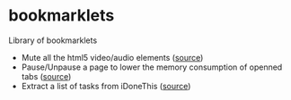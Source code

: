 # bookmarklets
Library of bookmarklets


- Mute all the html5 video/audio elements ([source](http://tpatel.github.io/bookmarklets/#function%20volume%28val%29%20{%0A%09[%27audio%27%2C%20%27video%27].forEach%28function%28name%29%20{%0A%09%09var%20items%20%3D%20document.querySelectorAll%28name%29%3B%0A%09%09items%20%3D%20Array.prototype.slice.call%28items%29%3B%0A%09%09items.forEach%28function%28i%29%20{%0A%09%09%09i.volume%20%3D%20val%3B%0A%09%09}%29%3B%0A%09}%29%3B%20%0A}%0Aif%28window.plugin_mute_hangout%29%20{%0A%09window.plugin_mute_hangout%20%3D%20false%3B%0A%09volume%281%29%3B%0A}%20else%20{%0A%09window.plugin_mute_hangout%20%3D%20true%3B%0A%09volume%280.05%29%3B%0A}))
- Pause/Unpause a page to lower the memory consumption of openned tabs ([source](http://tpatel.github.io/bookmarklets/#if%28%2F^about%3Ablank%2F.test%28window.location.href%29%0A%09%09%26%26%20%2F^%23url%3D%2F.test%28window.location.hash%29%29%0A%09window.location%20%3D%20decodeURIComponent%28window.location.hash.substr%285%29%29%3B%0Aelse%0A%09window.location%20%3D%20%27about%3Ablank%23url%3D%27%20%2B%20encodeURIComponent%28window.location%29%3B))
- Extract a list of tasks from iDoneThis ([source](http://tpatel.github.io/bookmarklets/#var%20res%20%3D%20[]%3B%0A%24.each%28%24%28%27.done-text%20.inline-text%27%29%2C%20function%28%29%20{%0A%09var%20self%20%3D%20%24%28this%29.clone%28%29%3B%0A%09console.log%28self.text%28%29.trim%28%29%2F*%2C%20self.find%28%27a[target%3D%22_blank%22]%27%29*%2F%29%3B%0A%09%24.each%28self.find%28%27a[target%3D%22_blank%22]%27%29%2C%20function%28%29%20{%0A%09%09var%20self%20%3D%20%24%28this%29%3B%0A%09%09console.log%28self.text%28%29%2C%20self.attr%28%22href%22%29%29%0A%09%09self.replaceWith%28self.attr%28%22href%22%29%29%3B%0A%09}%29%3B%0A%09var%20done%20%3D%20%27-%20%27%20%2B%20self.text%28%29.trim%28%29%3B%0A%09console.log%28done%29%3B%0A%09res.push%28done%29%3B%0A}%29%3B%0Afunction%20popitup%28url%29%20{%0A%09newwindow%3Dwindow.alert%28url%29%3B%0A}%0Avar%20text%20%3D%20res.join%28%27\n%27%29%3B%0Apopitup%28text%29%3B))
